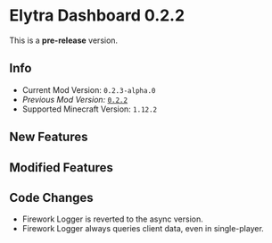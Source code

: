 # Elytra Dashboard 0.2.2

This is a **pre-release** version.

## Info

- Current Mod Version: `0.2.3-alpha.0`
- *Previous Mod Version:* [`0.2.2`](https://github.com/Rainyaphthyl/ElytraDashboard/releases/tag/v0.2.2)
- Supported Minecraft Version: `1.12.2`

## New Features

## Modified Features

## Code Changes

- Firework Logger is reverted to the async version.
- Firework Logger always queries client data, even in single-player.
